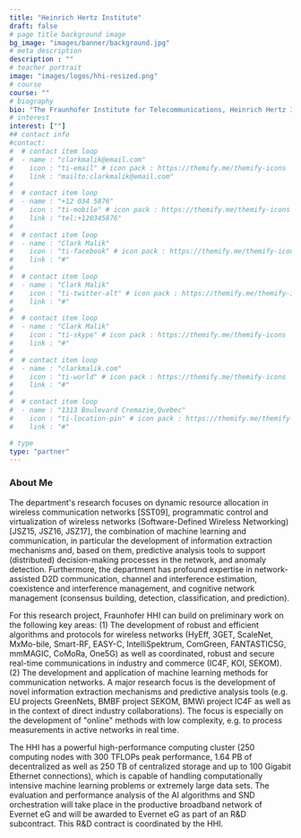 ```yaml
---
title: "Heinrich Hertz Institute"
draft: false
# page title background image
bg_image: "images/banner/background.jpg"
# meta description
description : ""
# teacher portrait
image: "images/logos/hhi-resized.png"
# course
course: ""
# biography
bio: "The Fraunhofer Institute for Telecommunications, Heinrich Hertz Institute has been working on the development of intelligent wireless communication solutions for more than 20 years. The Wireless Communications and Networks department, headed by Prof. Slawomir Stanczak, focuses on the optimization of wireless communication networks in close cooperation with companies."
# interest
interest: [""]
## contact info
#contact:
#  # contact item loop
#  - name : "clarkmalik@email.com"
#    icon : "ti-email" # icon pack : https://themify.me/themify-icons
#    link : "mailto:clarkmalik@email.com"
#
#  # contact item loop
#  - name : "+12 034 5876"
#    icon : "ti-mobile" # icon pack : https://themify.me/themify-icons
#    link : "tel:+120345876"
#
#  # contact item loop
#  - name : "Clark Malik"
#    icon : "ti-facebook" # icon pack : https://themify.me/themify-icons
#    link : "#"
#
#  # contact item loop
#  - name : "Clark Malik"
#    icon : "ti-twitter-alt" # icon pack : https://themify.me/themify-icons
#    link : "#"
#
#  # contact item loop
#  - name : "Clark Malik"
#    icon : "ti-skype" # icon pack : https://themify.me/themify-icons
#    link : "#"
#
#  # contact item loop
#  - name : "clarkmalik.com"
#    icon : "ti-world" # icon pack : https://themify.me/themify-icons
#    link : "#"
#
#  # contact item loop
#  - name : "1313 Boulevard Cremazie,Quebec"
#    icon : "ti-location-pin" # icon pack : https://themify.me/themify-icons
#    link : "#"

# type
type: "partner"
---
```


### About Me

The department's research focuses on dynamic resource allocation in wireless
communication networks [SST09], programmatic control and virtualization of
wireless networks (Software-Defined Wireless Networking) [JSZ15, JSZ16, JSZ17],
the combination of machine learning and communication, in particular the
development of information extraction mechanisms and, based on them, predictive
analysis tools to support (distributed) decision-making processes in the
network, and anomaly detection. Furthermore, the department has profound
expertise in network-assisted D2D communication, channel and interference
estimation, coexistence and interference management, and cognitive network
management (consensus building, detection, classification, and prediction).

For this research project, Fraunhofer HHI can build on preliminary work on the
following key areas: (1) The development of robust and efficient algorithms and
protocols for wireless networks (HyEff, 3GET, ScaleNet, MxMo-bile, Smart-RF,
EASY-C, IntelliSpektrum, ComGreen, FANTASTIC5G, mmMAGIC, CoMoRa, One5G) as well
as coordinated, robust and secure real-time communications in industry and
commerce (IC4F, KOI, SEKOM). (2) The development and application of machine
learning methods for communication networks. A major research focus is the
development of novel information extraction mechanisms and predictive analysis
tools (e.g. EU projects GreenNets, BMBF project SEKOM, BMWi project IC4F as well
as in the context of direct industry collaborations). The focus is especially on
the development of "online" methods with low complexity, e.g. to process
measurements in active networks in real time.

The HHI has a powerful high-performance computing cluster (250 computing nodes
with 300 TFLOPs peak performance, 1.64 PB of decentralized as well as 250 TB of
centralized storage and up to 100 Gigabit Ethernet connections), which is
capable of handling computationally intensive machine learning problems or
extremely large data sets. The evaluation and performance analysis of the AI
algorithms and SND orchestration will take place in the productive broadband
network of Evernet eG and will be awarded to Evernet eG as part of an R&D
subcontract. This R&D contract is coordinated by the HHI.

